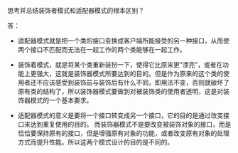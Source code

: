 思考并总结装饰者模式和适配器模式的根本区别？

答：
- 适配器模式就是把一个类的接口变换成客户端所能接受的另一种接口，从而使两个接口不匹配而无法在一起工作的两个类能够在一起工作。

- 装饰着模式，就是将某个类重新装扮一下，使得它比原来更“漂亮”，或者在功能上更强大，这就是装饰器模式所要达到的目的。但是作为原来的这个类的使用者还不应该感受到装饰前与装饰后有什么不同，即用法不变，否则就破坏了原有类的结构了，所以装饰器模式要做到对被装饰类的使用者透明，这是对装饰器模式的一个基本要求。

- 适配器模式的意义是要将一个接口转变成另一个接口，它的目的是通过改变接口来达到重复使用的目的。
而装饰器模式不是要改变被装饰对象的接口，而是恰恰要保持原有的接口，但是增强原有对象的功能，或者改变原有对象的处理方式而提升性能。所以这两个模式设计的目的是不同的。
